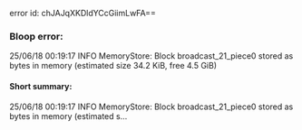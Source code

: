 error id: chJAJqXKDldYCcGiimLwFA==
### Bloop error:

25/06/18 00:19:17 INFO MemoryStore: Block broadcast_21_piece0 stored as bytes in memory (estimated size 34.2 KiB, free 4.5 GiB)
#### Short summary: 

25/06/18 00:19:17 INFO MemoryStore: Block broadcast_21_piece0 stored as bytes in memory (estimated s...